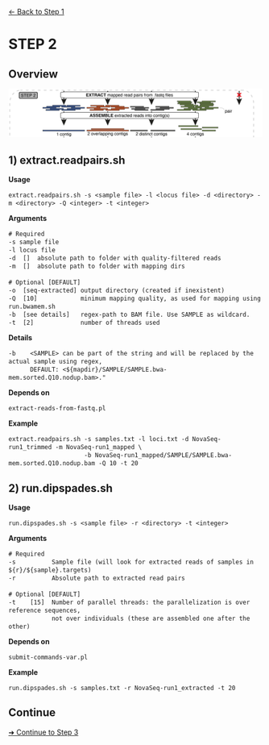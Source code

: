 [← Back to Step 1](Step1_Read_Mapping.md)


# STEP 2

## Overview
![Step.png](https://raw.githubusercontent.com/scrameri/CaptureAl/master/tutorial/CaptureAl_Step2.png)


## 1) extract.readpairs.sh

**Usage**
```
extract.readpairs.sh -s <sample file> -l <locus file> -d <directory> -m <directory> -Q <integer> -t <integer>
```

**Arguments**
```
# Required
-s sample file
-l locus file
-d  []  absolute path to folder with quality-filtered reads
-m  []  absolute path to folder with mapping dirs

# Optional [DEFAULT]
-o  [seq-extracted] output directory (created if inexistent)
-Q  [10]            minimum mapping quality, as used for mapping using run.bwamem.sh
-b  [see details]   regex-path to BAM file. Use SAMPLE as wildcard.
-t  [2]             number of threads used
```

**Details**
```
-b    <SAMPLE> can be part of the string and will be replaced by the actual sample using regex,
      DEFAULT: <${mapdir}/SAMPLE/SAMPLE.bwa-mem.sorted.Q10.nodup.bam>."

```

**Depends on**
```
extract-reads-from-fastq.pl
```


**Example**
```
extract.readpairs.sh -s samples.txt -l loci.txt -d NovaSeq-run1_trimmed -m NovaSeq-run1_mapped \
                     -b NovaSeq-run1_mapped/SAMPLE/SAMPLE.bwa-mem.sorted.Q10.nodup.bam -Q 10 -t 20
```

## 2) run.dipspades.sh

**Usage**
```
run.dipspades.sh -s <sample file> -r <directory> -t <integer>
```

**Arguments**
```
# Required
-s          Sample file (will look for extracted reads of samples in ${r}/${sample}.targets)
-r          Absolute path to extracted read pairs

# Optional [DEFAULT]
-t    [15]  Number of parallel threads: the parallelization is over reference sequences,
            not over individuals (these are assembled one after the other)
```

**Depends on**
```
submit-commands-var.pl
```


**Example**
```
run.dipspades.sh -s samples.txt -r NovaSeq-run1_extracted -t 20
```

## Continue
[➜ Continue to Step 3](Step3_Orthology_Assessment.md)
